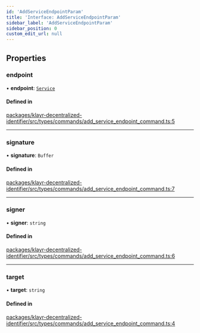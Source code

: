 ```yaml
---
id: 'AddServiceEndpointParam'
title: 'Interface: AddServiceEndpointParam'
sidebar_label: 'AddServiceEndpointParam'
sidebar_position: 0
custom_edit_url: null
---
```


## Properties

### endpoint

• **endpoint**: [`Service`](Service.md)

#### Defined in

[packages/klayr-decentralized-identifier/src/types/commands/add_service_endpoint_command.ts:5](https://github.com/aldhosutra/klayr-did/blob/8db4b95/packages/klayr-decentralized-identifier/src/types/commands/add_service_endpoint_command.ts#L5)

---

### signature

• **signature**: `Buffer`

#### Defined in

[packages/klayr-decentralized-identifier/src/types/commands/add_service_endpoint_command.ts:7](https://github.com/aldhosutra/klayr-did/blob/8db4b95/packages/klayr-decentralized-identifier/src/types/commands/add_service_endpoint_command.ts#L7)

---

### signer

• **signer**: `string`

#### Defined in

[packages/klayr-decentralized-identifier/src/types/commands/add_service_endpoint_command.ts:6](https://github.com/aldhosutra/klayr-did/blob/8db4b95/packages/klayr-decentralized-identifier/src/types/commands/add_service_endpoint_command.ts#L6)

---

### target

• **target**: `string`

#### Defined in

[packages/klayr-decentralized-identifier/src/types/commands/add_service_endpoint_command.ts:4](https://github.com/aldhosutra/klayr-did/blob/8db4b95/packages/klayr-decentralized-identifier/src/types/commands/add_service_endpoint_command.ts#L4)
